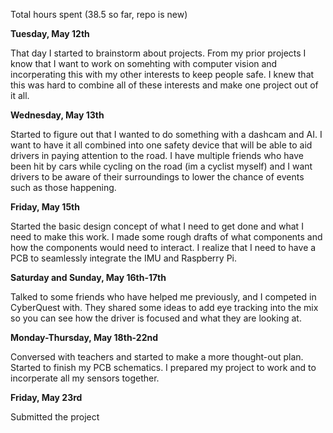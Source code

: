 Total hours spent (38.5 so far, repo is new)

__Tuesday, May 12th__

  That day I started to brainstorm about projects. From my prior projects I know that I want to work on somehting with computer vision and incorperating this with my other interests to keep people safe. I knew that this was hard to combine all of these interests and make one project out of it all. 

__Wednesday, May 13th__

  Started to figure out that I wanted to do something with a dashcam and AI. I want to have it all combined into one safety device that will be able to aid drivers in paying attention to the road. I have multiple friends who have been hit by cars while cycling on the road (im a cyclist myself) and I want drivers to be aware of their surroundings to lower the chance of events such as those happening. 

__Friday, May 15th__

  Started the basic design concept of what I need to get done and what I need to make this work. I made some rough drafts of what components and how the components would need to interact. I realize that I need to have a PCB to seamlessly integrate the IMU and Raspberry Pi.


__Saturday and Sunday, May 16th-17th__

  Talked to some friends who have helped me previously, and I competed in CyberQuest with. They shared some ideas to add eye tracking into the mix so you can see how the driver is focused and what they are looking at. 

__Monday-Thursday, May 18th-22nd__

  Conversed with teachers and started to make a more thought-out plan. Started to finish my PCB schematics. I prepared my project to work and to incorperate all my sensors together. 

__Friday, May 23rd__

  Submitted the project
